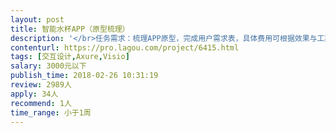 ```yaml
---                
layout: post       
title: 智能水杯APP（原型梳理）           
description: '</br>任务需求：梳理APP原型，完成用户需求表，具体费用可根据效果与工期调整</br>详情参考https://modao.cc/app/ef5009648102aca758bb847e5825607d73a5e1cb</br>'     
contenturl: https://pro.lagou.com/project/6415.html      
tags: [交互设计,Axure,Visio]            
salary: 3000元以下          
publish_time: 2018-02-26 10:31:19         
review: 2989人                   
apply: 34人                   
recommend: 1人                   
time_range: 小于1周              
---                 
```

